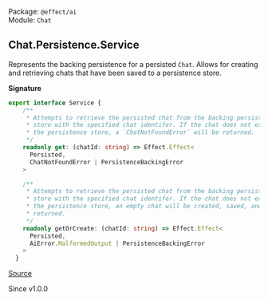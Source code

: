 Package: `@effect/ai`<br />
Module: `Chat`<br />

## Chat.Persistence.Service

Represents the backing persistence for a persisted `Chat`. Allows for
creating and retrieving chats that have been saved to a persistence store.

**Signature**

```ts
export interface Service {
    /**
     * Attempts to retrieve the persisted chat from the backing persistence
     * store with the specified chat identifer. If the chat does not exist in
     * the persistence store, a `ChatNotFoundError` will be returned.
     */
    readonly get: (chatId: string) => Effect.Effect<
      Persisted,
      ChatNotFoundError | PersistenceBackingError
    >

    /**
     * Attempts to retrieve the persisted chat from the backing persistence
     * store with the specified chat identifer. If the chat does not exist in
     * the persistence store, an empty chat will be created, saved, and
     * returned.
     */
    readonly getOrCreate: (chatId: string) => Effect.Effect<
      Persisted,
      AiError.MalformedOutput | PersistenceBackingError
    >
  }
```

[Source](https://github.com/Effect-TS/effect/tree/main/packages/ai/ai/src/Chat.ts#L615)

Since v1.0.0